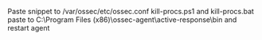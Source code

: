Paste snippet  to /var/ossec/etc/ossec.conf
kill-procs.ps1 and kill-procs.bat paste to C:\Program Files (x86)\ossec-agent\active-response\bin and restart agent

